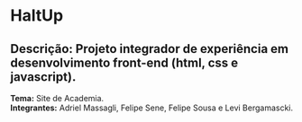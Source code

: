 # HaltUp

## <b>Descrição:</b> Projeto integrador de experiência em desenvolvimento front-end (html, css e javascript).<br>
<b>Tema:</b> Site de Academia.<br>
<b>Integrantes:</b> Adriel Massagli, Felipe Sene, Felipe Sousa e Levi Bergamascki.
